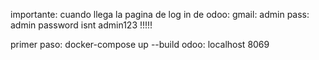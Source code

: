 importante:
cuando llega la pagina de log in de odoo:
gmail: admin
pass: admin
password isnt admin123    !!!!!

primer paso:
docker-compose up --build
odoo: localhost 8069 
